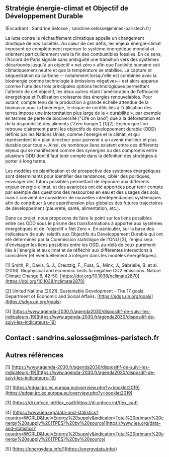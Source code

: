 ## Stratégie énergie-climat et Objectif de Développement Durable

(Encadrant : Sandrine Selosse ; sandrine.selosse\@mines-paristech.fr)

La lutte contre le réchauffement climatique appelle un changement
drastique de nos sociétés. Au cœur de ces défis, les enjeux
énergie-climat imposent de complètement repenser le système énergétique
mondial et orientent particulièrement vers la fin des combustibles
fossiles. En ce sens, l'Accord de Paris signale sans ambiguïté une
transition vers des systèmes décarbonés jusqu'à un objectif « net zéro »
afin que l'activité humaine soit climatiquement neutre et que la
température se stabilise. La capture et séquestration du carbone --
notamment lorsqu'elle est combinée avec la bioénergie comme technologie
à émissions négatives-- est alors apparue comme l'une des trois
principales options technologiques permettant l'atteinte de cet
objectif, les deux autres étant l'amélioration de l'efficacité
énergétique et l'utilisation croissante des énergies renouvelables. Pour
autant, compte tenu de la production à grande échelle attendue de la
biomasse pour la bioénergie, le risque de conflits liés à l\'utilisation
des terres impose une interprétation plus large de la « durabilité »,
par exemple en termes de perte de biodiversité (\"Life on land\') due à
la déforestation et de la disponibilité des aliments ('Zero hunger')
\[1\]\[2\]. Enjeux que l'on retrouve clairement parmi les objectifs de
développement durable (ODD) définis par les Nations Unies, comme
l'énergie et le climat, et qui représentent le « plan directeur pour
parvenir à un avenir meilleur et plus durable pour tous ». Ainsi, de
nombreux liens existent entre ces différents enjeux qui se manifestent
comme des synergies ou des compromis entre plusieurs ODD dont il faut
tenir compte dans la définition des stratégies à porter à long terme.

Les modèles de planification et de prospective des systèmes énergétiques
sont déterminants pour identifier des tendances, cibler des politiques,
envisager des futurs possibles permettant de répondre aux différents
enjeux énergie-climat, et des avancées ont été apportées pour tenir
compte par exemple des questions des ressources en eau et des usages des
sols, mais il convient de considérer de nouvelles interdépendances
systémiques afin de contribuer à une appréhension plus globales des
futures trajectoires de développement (pauvreté, santé, alimentation,
etc.).

Dans ce projet, nous proposons de faire le point sur les liens possibles
entre ces ODD sous le prisme des transformations à apporter aux systèmes
énergétiques et de l'objectif « Net Zero ». En particulier, sur la base
des indicateurs de suivi relatifs aux Objectifs du Développement Durable
qui ont été déterminés par la Commission statistique de l'ONU \[3\],
l'enjeu sera d'envisager les liens possibles entre les ODD, au-delà de
ceux purement liés à l'énergie et au climat et de réfléchir aux
différentes interactions à considérer (et éventuellement à intégrer dans
les modèles énergétiques).

\[1\] Smith, P., Davis, S. J., Creutzig, F., Fuss, S., Minx, J., Gabrielle, B. et al. (2016). Biophysical and economic limits to negative CO2 emissions. Nature Climate Change 6, 42-50.
[https://doi.org/10.1038/nclimate2870](https://doi.org/10.1038/nclimate2870)

\[2\] United Nations (2021). Sustainable Development - The 17 goals. Department of Economic and Social Affairs. [https://sdgs.un.org/goals](https://sdgs.un.org/goals)

\[3\]
[https://www.agenda-2030.fr/agenda2030/dispositif-de-suivi-les-indicateurs-19](https://www.agenda-2030.fr/agenda2030/dispositif-de-suivi-les-indicateurs-19)

## Contact : sandrine.selosse\@mines-paristech.fr

## Autres références
\[1\]
[https://www.agenda-2030.fr/agenda2030/dispositif-de-suivi-les-indicateurs-19](https://www.agenda-2030.fr/agenda2030/dispositif-de-suivi-les-indicateurs-19)

\[2\]
[https://edgar.jrc.ec.europa.eu/overview.php?v=booklet2019](https://edgar.jrc.ec.europa.eu/overview.php?v=booklet2019)

\[3\]
[https://di.unfccc.int/flex_cad](https://di.unfccc.int/flex_cad)

\[4\]
[https://www.iea.org/data-and-statistics?country=WORLD&fuel=Energy%20supply&indicator=Total%20primary%20energy%20supply%20(TPES)%20by%20source](https://www.iea.org/data-and-statistics?country=WORLD&fuel=Energy%20supply&indicator=Total%20primary%20energy%20supply%20(TPES)%20by%20source)

\[5\] [https://energydata.info/](https://energydata.info/)

